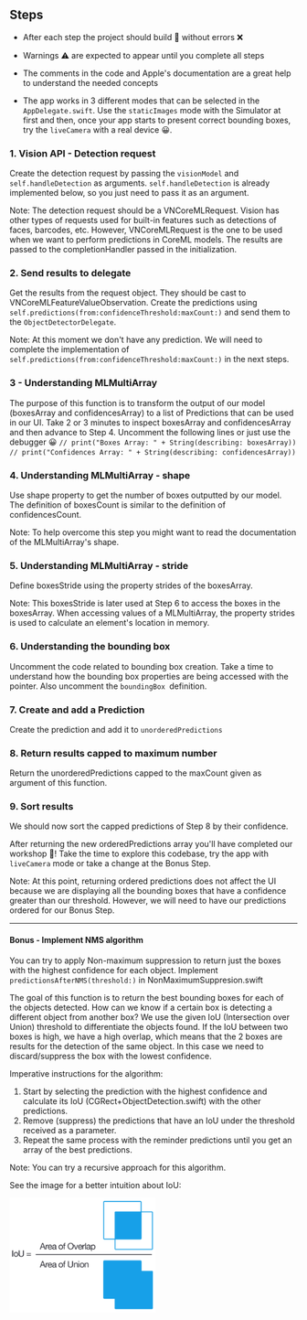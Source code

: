 ## Steps
* After each step the project should build 👷 without errors ❌  
* Warnings ⚠️ are expected to appear until you complete all steps
* The comments in the code and Apple's documentation are a great help to understand the needed concepts

* The app works in 3 different modes that can be selected in the ```AppDelegate.swift```. Use the `staticImages` mode with the Simulator at first and then, once your app starts to present correct bounding boxes, try the `liveCamera` with a real device 😀.
### 1. Vision API - Detection request

Create the detection request by passing the `visionModel` and `self.handleDetection` as arguments. `self.handleDetection` is already implemented below, so you just need to pass it as an argument.

Note: The detection request should be a VNCoreMLRequest. Vision has other types of requests used for built-in features such as detections of faces, barcodes, etc. However, VNCoreMLRequest is the one to be used when we want to perform predictions in CoreML models. The results are passed to the completionHandler passed in the initialization.

### 2. Send results to delegate
Get the results from the request object. They should be cast to VNCoreMLFeatureValueObservation.
Create the predictions using `self.predictions(from:confidenceThreshold:maxCount:)` and send them to the `ObjectDetectorDelegate`.

Note: At this moment we don't have any prediction. We will need to complete the implementation of `self.predictions(from:confidenceThreshold:maxCount:)` in the next steps.

### 3 - Understanding MLMultiArray
The purpose of this function is to transform the output of our model (boxesArray and confidencesArray) to a list of Predictions that can be used in our UI.
Take 2 or 3 minutes to inspect boxesArray and confidencesArray and then advance to Step 4. Uncomment the following lines or just use the debugger 😀
`// print("Boxes Array: " + String(describing: boxesArray))`
`// print("Confidences Array: " + String(describing: confidencesArray))`

### 4. Understanding MLMultiArray - shape
Use shape property to get the number of boxes outputted by our model. The definition of boxesCount is similar to the definition of confidencesCount.

Note: To help overcome this step you might want to read the documentation of the MLMultiArray's shape.

### 5. Understanding MLMultiArray - stride
Define boxesStride using the property strides of the boxesArray.

Note: This boxesStride is later used at Step 6 to access the boxes in the boxesArray. When accessing values of a MLMultiArray, the property strides is used to calculate an element's location in memory.

### 6. Understanding the bounding box
Uncomment the code related to bounding box creation.
Take a time to understand how the bounding box properties are being accessed with the pointer. Also uncomment the `boundingBox `definition.

### 7. Create and add a Prediction
Create the prediction and add it to `unorderedPredictions`

### 8. Return results capped to maximum number
Return the unorderedPredictions capped to the maxCount given as argument of this function.

### 9. Sort results
We should now sort the capped predictions of Step 8 by their confidence.

After returning the new orderedPredictions array you'll have completed our workshop 🎉! Take the time to explore this codebase, try the app with `liveCamera` mode or take a change at the Bonus Step.

Note: At this point, returning ordered predictions does not affect the UI because we are displaying all the bounding boxes that have a confidence greater than our threshold. However, we will need to have our predictions ordered for our Bonus Step.

___
#### Bonus - Implement NMS algorithm
You can try to apply Non-maximum suppression to return just the boxes with the highest confidence for each object. Implement `predictionsAfterNMS(threshold:)` in NonMaximumSuppresion.swift

The goal of this function is to return the best bounding boxes for each of the objects detected. How can we know if a certain box is detecting a different object from another box? We use the given IoU (Intersection over Union) threshold to differentiate the objects found. 
If the IoU between two boxes is high, we have a high overlap, which means that the 2 boxes are results for the detection of the same object. In this case we need to discard/suppress the box with the lowest confidence.

Imperative instructions for the algorithm:

1. Start by selecting the prediction with the highest confidence and calculate its IoU (CGRect+ObjectDetection.swift) with the other predictions.
2. Remove (suppress) the predictions that have an IoU under the threshold received as a parameter.
3. Repeat the same process with the reminder predictions until you get an array of the best predictions.

Note: You can try a recursive approach for this algorithm.

See the image for a better intuition about IoU:

<img src="assets/IntersectionOverUnion.png" height="200">
